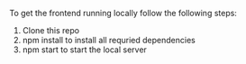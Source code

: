 To get the frontend running locally follow the following steps:

1. Clone this repo
2. npm install to install all requried dependencies
3. npm start to start the local server